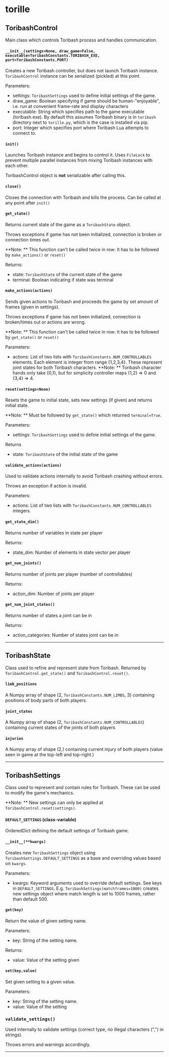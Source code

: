 # torille


## ToribashControl

Main class which controls Toribash process and handles communication.

#### `__init__(settings=None, draw_game=False, executable=ToribashConstants.TORIBASH_EXE, port=ToribashConstants.PORT)`
Creates a new Toribash controller, but does not launch Toribash instance. 
`ToribashControl` instance can be serialized (pickled) at this point.

Parameters:
* settings: `ToribashSettings` used to define initial settings of the game. 
* draw_game: Boolean specifying if game should be human-"enjoyable", i.e. run at convenient frame-rate and display characters
* executable: String which specifies path to the game executable (toribash.exe). By default this assumes Toribash binary is in 
  `toribash` directory next to `torille.py`, which is the case is installed via pip.
* port: Integer which specifies port where Toribash Lua attempts to connect to.

#### `init()`
Launches Toribash instance and begins to control it. Uses `FileLock` to prevent multiple parallel instances from
mixing Toribash instances with each other.

ToribashControl object is **not** serializable after calling this.

#### `close()`
Closes the connection with Toribash and kills the process. Can be called at any point after `init()`

#### `get_state()`
Returns current state of the game as a `ToribashState` object.

Throws exceptions if game has not been initialized, connection is broken or connection times out.

**Note: ** This function can't be called twice in row: It has to be followed by `make_actions()` or `reset()`

Returns:
* state: `ToribashState` of the current state of the game
* terminal: Boolean indicating if state was terminal 

#### `make_actions(actions)`
Sends given actions to Toribash and proceeds the game by set amount of frames (given in settings).

Throws exceptions if game has not been initialized, connection is broken/times out or actions are wrong.

**Note: ** This function can't be called twice in row: It has to be followed by `get_state()` or `reset()`

Parameters:
* actions: List of two lists with `ToribashConstants.NUM_CONTROLLABLES` elements.
  Each element is integer from range {1,2,3,4}. 
  These represent joint states for both Toribash characters. 
  **Note: ** Toribash character hands only take {0,1}, but for simplicity controller maps
             {1,2} => 0 and {3,4} => 4. 

#### `reset(settings=None)`
Resets the game to initial state, sets new settings (if given) and returns initial state. 

**Note: ** Must be followed by `get_state()` which returned `terminal=True`.

Parameters:
* settings: `ToribashSettings` used to define initial settings of the game. 

Returns
* state: `ToribashState` of the initial state of the game

#### `validate_actions(actions)`
Used to validate actions internally to avoid Toribash crashing without errors. 

Throws an exception if action is invalid.

Parameters:
* actions: List of two lists with `ToribashConstants.NUM_CONTROLLABLES` integers.

#### `get_state_dim()`
Returns number of variables in state per player

Returns:
* state_dim: Number of elements in state vector per player

#### `get_num_joints()`
Returns number of joints per player (number of controllables)

Returns:
* action_dim: Number of joints per player

#### `get_num_joint_states()`
Returns number of states a joint can be in 

Returns:
* action_categories: Number of states joint can be in

----

## ToribashState

Class used to refine and represent state
from Toribash. Returned by `ToribashControl.get_state()` and `ToribashControl.reset()`. 

#### `limb_positions`
A Numpy array of shape (2, `ToribashConstants.NUM_LIMBS`, 3) containing positions of 
body parts of both players.

#### `joint_states`
A Numpy array of shape (2, `ToribashConstants.NUM_CONTROLLABLES`) containing current
states of the joints of both players

#### `injuries`
A Numpy array of shape (2,) containing current injury of both players (value seen
in game at the top-left and top-right.)

---

## ToribashSettings

Class used to represent and contain rules for Toribash. These can be used
to modify the game's mechanics.

**Note: ** New settings can only be applied at `ToribashControl.reset(settings)`.

#### `DEFAULT_SETTINGS` (class-variable)
OrderedDict defining the default settings of Toribash game.

#### `__init__(**kwargs)`
Creates new `ToribashSettings` object using `ToribashSettings.DEFAULT_SETTINGS` as a base
and overriding values based on `kwargs`.

Parameters:
* kwargs: Keyword arguments used to override default settings. See keys in `DEFAULT_SETTINGS`.
          E.g. `ToribashSettings(matchframes=1000)` creates new settings object where match length
               is set to 1000 frames, rather than default 500.

#### `get(key)`
Return the value of given setting name.

Parameters:
* key: String of the setting name.

Returns:
* value: Value of the setting given

#### `set(key,value)`
Set given setting to a given value.

Parameters:
* key: String of the setting name.
* value: Value of the setting

### `validate_settings()`
Used internally to validate settings (correct type, no illegal characters (",") in strings).

Throws errors and warnings accordingly.

---
